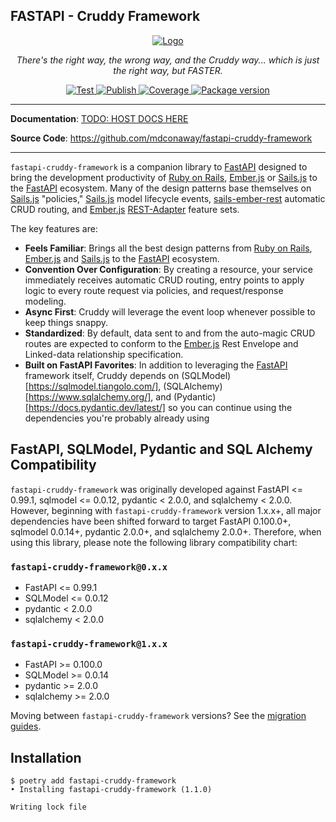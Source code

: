 <style>
.md-content .md-typeset h1 { display: none; }
</style>

## FASTAPI - Cruddy Framework

<p align="center">
  <a href="https://github.com/mdconaway/fastapi-cruddy-framework">
    <img src="https://raw.githubusercontent.com/mdconaway/fastapi-cruddy-framework/master/logo.png" alt="Logo">
  </a>
  <br/>
</p>

<p align="center">
    <em>There's the right way, the wrong way, and the Cruddy way... which is just the right way, but FASTER.</em>
</p>

<p align="center">
<a href="https://github.com/mdconaway/fastapi-cruddy-framework/actions?query=workflow%3ATest" target="_blank">
    <img src="https://github.com/mdconaway/fastapi-cruddy-framework/workflows/Test/badge.svg" alt="Test">
</a>
<a href="https://github.com/mdconaway/fastapi-cruddy-framework/actions?query=workflow%3APublish" target="_blank">
    <img src="https://github.com/mdconaway/fastapi-cruddy-framework/workflows/Publish/badge.svg" alt="Publish">
</a>
<a href="https://coverage-badge.samuelcolvin.workers.dev/redirect/mdconaway/fastapi-cruddy-framework" target="_blank">
    <img src="https://coverage-badge.samuelcolvin.workers.dev/mdconaway/fastapi-cruddy-framework.svg" alt="Coverage">
<a href="https://pypi.org/project/fastapi-cruddy-framework" target="_blank">
    <img src="https://img.shields.io/pypi/v/fastapi-cruddy-framework?color=%2334D058&label=pypi%20package" alt="Package version">
</a>
</p>

---

**Documentation**: <a href="" target="_blank">TODO: HOST DOCS HERE</a>

**Source Code**: <a href="https://github.com/mdconaway/fastapi-cruddy-framework" target="_blank">https://github.com/mdconaway/fastapi-cruddy-framework</a>

---

`fastapi-cruddy-framework` is a companion library to [FastAPI](https://fastapi.tiangolo.com/) designed to bring the development productivity of [Ruby on Rails](https://rubyonrails.org/), [Ember.js](https://emberjs.com/) or [Sails.js](https://sailsjs.com/) to the [FastAPI](https://fastapi.tiangolo.com/) ecosystem. Many of the design patterns base themselves on [Sails.js](https://sailsjs.com/) "policies," [Sails.js](https://sailsjs.com/) model lifecycle events, [sails-ember-rest](https://github.com/mdconaway/sails-ember-rest) automatic CRUD routing, and [Ember.js](https://emberjs.com/) [REST-Adapter](https://api.emberjs.com/ember-data/release/classes/RESTAdapter) feature sets.

The key features are:

- **Feels Familiar**: Brings all the best design patterns from [Ruby on Rails](https://rubyonrails.org/), [Ember.js](https://emberjs.com/) and [Sails.js](https://sailsjs.com/) to the [FastAPI](https://fastapi.tiangolo.com/) ecosystem.
- **Convention Over Configuration**: By creating a resource, your service immediately receives automatic CRUD routing, entry points to apply logic to every route request via policies, and request/response modeling.
- **Async First**: Cruddy will leverage the event loop whenever possible to keep things snappy.
- **Standardized**: By default, data sent to and from the auto-magic CRUD routes are expected to conform to the [Ember.js](https://emberjs.com/) Rest Envelope and Linked-data relationship specification.
- **Built on FastAPI Favorites**: In addition to leveraging the [FastAPI](https://fastapi.tiangolo.com/) framework itself, Cruddy depends on (SQLModel)[https://sqlmodel.tiangolo.com/], (SQLAlchemy)[https://www.sqlalchemy.org/], and (Pydantic)[https://docs.pydantic.dev/latest/] so you can continue using the dependencies you're probably already using

## FastAPI, SQLModel, Pydantic and SQL Alchemy Compatibility

`fastapi-cruddy-framework` was originally developed against FastAPI &lt;= 0.99.1, sqlmodel &lt;= 0.0.12, pydantic &lt; 2.0.0, and sqlalchemy &lt; 2.0.0. However, beginning with `fastapi-cruddy-framework` version 1.x.x+, all major dependencies have been shifted forward to target FastAPI 0.100.0+, sqlmodel 0.0.14+, pydantic 2.0.0+, and sqlalchemy 2.0.0+. Therefore, when using this library, please note the following library compatibility chart:

### `fastapi-cruddy-framework@0.x.x`

- FastAPI &lt;= 0.99.1
- SQLModel &lt;= 0.0.12
- pydantic &lt; 2.0.0
- sqlalchemy &lt; 2.0.0

### `fastapi-cruddy-framework@1.x.x`

- FastAPI &gt;= 0.100.0
- SQLModel &gt;= 0.0.14
- pydantic &gt;= 2.0.0
- sqlalchemy &gt;= 2.0.0

Moving between `fastapi-cruddy-framework` versions? See the [migration guides](https://github.com/mdconaway/fastapi-cruddy-framework/blob/master/migrating_versions.md).

## Installation

<div class="termy">

```console
$ poetry add fastapi-cruddy-framework
• Installing fastapi-cruddy-framework (1.1.0)

Writing lock file
```

</div>
